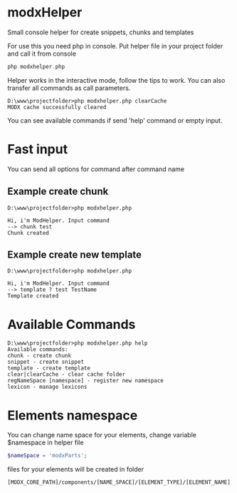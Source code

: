 # modxHelper

Small console helper for create snippets, chunks and templates

For use this you need php in console. Put helper file in your project folder and call it from console

```` php
php modxhelper.php
````

Helper works in the interactive mode, follow the tips to work. You can also transfer all commands as call parameters.

````
D:\www\projectfolder>php modxhelper.php clearCache
MODX cache successfully cleared
````

You can see available commands if send 'help' command or empty input.

# Fast input

You can send all options for command after command name

## Example create chunk 
````
D:\www\projectfolder>php modxhelper.php

Hi, i'm ModHelper. Input command
--> chunk test
Chunk created
````

## Example create new template
````
D:\www\projectfolder>php modxhelper.php

Hi, i'm ModHelper. Input command
--> template ? test TestName
Template created
````

# Available Commands

````
D:\www\projectfolder>php modxhelper.php help
Available commands:
chunk - create chunk
snippet - create snippet
template - create template
clear|clearCache - clear cache folder
regNameSpace [namespace] - register new namespace
lexicon - manage lexicons

````

# Elements namespace

You can change name space for your elements, change variable $namespace in helper file

```` php
$nameSpace = 'modxParts';
````

files for your elements will be created in folder

````
[MODX_CORE_PATH]/components/[NAME_SPACE]/[ELEMENT_TYPE]/[ELEMENT_NAME]